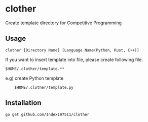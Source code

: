 # clother
Create template directory for Competitive Programming

## Usage
```
clother [Directory Name] [Language Name(Python, Rust, C++)]
```

If you want to insert template into file, please create following file.
```
$HOME/.clother/template.**
```
e.g) create Python template
```
    $HOME/.clother/template.py
```
## Installation
```
go get github.com/Index197511/clother
```
